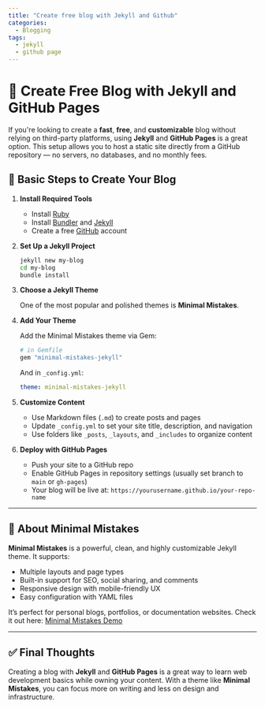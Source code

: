 ```yaml
---
title: "Create free blog with Jekyll and Github"
categories:
  - Blogging
tags:
  - jekyll
  - github page
---
```



# 📝 Create Free Blog with Jekyll and GitHub Pages

If you're looking to create a **fast**, **free**, and **customizable** blog without relying on third-party platforms, using **Jekyll** and **GitHub Pages** is a great option. This setup allows you to host a static site directly from a GitHub repository — no servers, no databases, and no monthly fees.

## 🚧 Basic Steps to Create Your Blog

1. **Install Required Tools**
   - Install [Ruby](https://www.ruby-lang.org/)
   - Install [Bundler](https://bundler.io/) and [Jekyll](https://jekyllrb.com/)
   - Create a free [GitHub](https://github.com) account

2. **Set Up a Jekyll Project**
   ```bash
   jekyll new my-blog
   cd my-blog
   bundle install
   ```

3. **Choose a Jekyll Theme**

   One of the most popular and polished themes is **Minimal Mistakes**.

4. **Add Your Theme**

   Add the Minimal Mistakes theme via Gem:

   ```ruby
   # in Gemfile
   gem "minimal-mistakes-jekyll"
   ```

   And in `_config.yml`:

   ```yaml
   theme: minimal-mistakes-jekyll
   ```

5. **Customize Content**
   - Use Markdown files (`.md`) to create posts and pages
   - Update `_config.yml` to set your site title, description, and navigation
   - Use folders like `_posts`, `_layouts`, and `_includes` to organize content

6. **Deploy with GitHub Pages**
   - Push your site to a GitHub repo
   - Enable GitHub Pages in repository settings (usually set branch to `main` or `gh-pages`)
   - Your blog will be live at: `https://yourusername.github.io/your-repo-name`

---

## 🌟 About Minimal Mistakes

**Minimal Mistakes** is a powerful, clean, and highly customizable Jekyll theme. It supports:

- Multiple layouts and page types
- Built-in support for SEO, social sharing, and comments
- Responsive design with mobile-friendly UX
- Easy configuration with YAML files

It’s perfect for personal blogs, portfolios, or documentation websites. Check it out here: [Minimal Mistakes Demo](https://mmistakes.github.io/minimal-mistakes/)

---

## ✅ Final Thoughts

Creating a blog with **Jekyll** and **GitHub Pages** is a great way to learn web development basics while owning your content. With a theme like **Minimal Mistakes**, you can focus more on writing and less on design and infrastructure.

